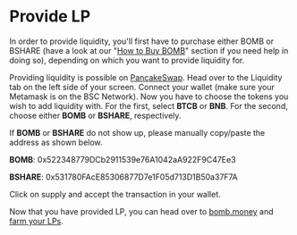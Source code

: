# Provide LP

In order to provide liquidity, you'll first have to purchase either BOMB or BSHARE (have a look at our "[How to Buy BOMB](../welcome-start-here/faq-getting-started/how-to-buy-push.md)" section if you need help in doing so), depending on which you want to provide liquidity for.

Providing liquidity is possible on [PancakeSwap](https://pancakeswap.finance/add/0x7130d2A12B9BCbFAe4f2634d864A1Ee1Ce3Ead9c/0x522348779DCb2911539e76A1042aA922F9C47Ee3). Head over to the Liquidity tab on the left side of your screen. Connect your wallet (make sure your Metamask is on the BSC Network). Now you have to choose the tokens you wish to add liquidity with. For the first, select **BTCB** or **BNB**. For the second, choose either **BOMB** or **BSHARE**, respectively.

If **BOMB** or **BSHARE** do not show up, please manually copy/paste the address as shown below.

**BOMB**: 0x522348779DCb2911539e76A1042aA922F9C47Ee3

**BSHARE**: 0x531780FAcE85306877D7e1F05d713D1B50a37F7A

Click on supply and accept the transaction in your wallet.

Now that you have provided LP, you can head over to [bomb.money](https://app.bomb.money) and [farm your LPs](https://app.bomb.money/farm).
